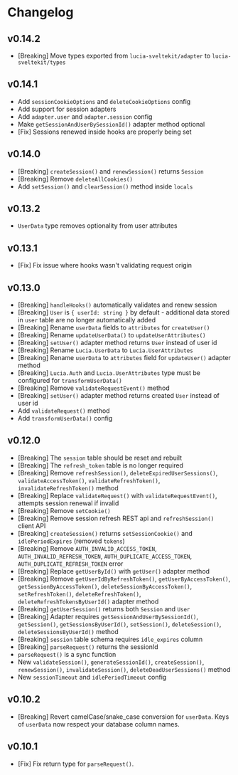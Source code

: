 # Changelog

## v0.14.2

-   [Breaking] Move types exported from `lucia-sveltekit/adapter` to `lucia-sveltekit/types`

## v0.14.1

-   Add `sessionCookieOptions` and `deleteCookieOptions` config
-   Add support for session adapters
-   Add `adapter.user` and `adapter.session` config
-   Make `getSessionAndUserBySessionId()` adapter method optional
-   [Fix] Sessions renewed inside hooks are properly being set

## v0.14.0

-   [Breaking] `createSession()` and `renewSession()` returns `Session`
-   [Breaking] Remove `deleteAllCookies()`
-   Add `setSession()` and `clearSession()` method inside `locals`

## v0.13.2

-   `UserData` type removes optionality from user attributes

## v0.13.1

-   [Fix] Fix issue where hooks wasn't validating request origin

## v0.13.0

-   [Breaking] `handleHooks()` automatically validates and renew session
-   [Breaking] `User` is `{ userId: string }` by default - additional data stored in `user` table are no longer automatically added
-   [Breaking] Rename `userData` fields to `attributes` for `createUser()`
-   [Breaking] Rename `updateUserData()` to `updateUserAttributes()`
-   [Breaking] `setUser()` adapter method returns `User` instead of user id
-   [Breaking] Rename `Lucia.UserData` to `Lucia.UserAttributes`
-   [Breaking] Rename `userData` to `attributes` field for `updateUser()` adapter method
-   [Breaking] `Lucia.Auth` and `Lucia.UserAttributes` type must be configured for `transformUserData()`
-   [Breaking] Remove `validateRequestEvent()` method
-   [Breaking] `setUser()` adapter method returns created `User` instead of user id
-   Add `validateRequest()` method
-   Add `transformUserData()` config

## v0.12.0

-   [Breaking] The `session` table should be reset and rebuilt
-   [Breaking] The `refresh_token` table is no longer required
-   [Breaking] Remove `refreshSession()`, `deleteExpiredUserSessions()`, `validateAccessToken()`, `validateRefreshToken()`, `invalidateRefreshToken()` method
-   [Breaking] Replace `validateRequest()` with `validateRequestEvent()`, attempts session renewal if invalid
-   [Breaking] Remove `setCookie()`
-   [Breaking] Remove session refresh REST api and `refreshSession()` client API
-   [Breaking] `createSession()` returns `setSessionCookie()` and `idlePeriodExpires` (removed `tokens`)
-   [Breaking] Remove `AUTH_INVALID_ACCESS_TOKEN`, `AUTH_INVALID_REFRESH_TOKEN`, `AUTH_DUPLICATE_ACCESS_TOKEN`, `AUTH_DUPLICATE_REFRESH_TOKEN` error
-   [Breaking] Replace `getUserById()` with `getUser()` adapter method
-   [Breaking] Remove `getUserIdByRefreshToken()`, `getUserByAccessToken()`, `getSessionByAccessToken()`, `deleteSessionByAccessToken()`, `setRefreshToken()`, `deleteRefreshToken()`, `deleteRefreshTokensByUserId()` adapter method
-   [Breaking] `getUserSession()` returns both `Session` and `User`
-   [Breaking] Adapter requires `getSessionAndUserBySessionId()`, `getSession()`, `getSessionsByUserId()`, `setSession()`, `deleteSession()`, `deleteSessionsByUserId()` method
-   [Breaking] `session` table schema requires `idle_expires` column
-   [Breaking] `parseRequest()` returns the sessionId
-   `parseRequest()` is a sync function
-   New `validateSession()`, `generateSessionId()`, `createSession()`, `renewSession()`, `invalidateSession()`, `deleteDeadUserSessions()` method
-   New `sessionTimeout` and `idlePeriodTimeout` config

## v0.10.2

-   [Breaking] Revert camelCase/snake_case conversion for `userData`. Keys of `userData` now respect your database column names.

## v0.10.1

-   [Fix] Fix return type for `parseRequest()`.
